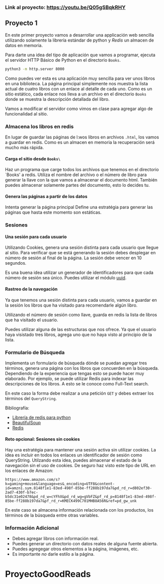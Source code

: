### Link al proyecto: https://youtu.be/Q05gSBqkRHY 

## Proyecto 1 

En este primer proyecto vamos a desarrollar una applicación web sencilla
utilizando solamente la librería estándar de python y *Redis* un almacen de
datos en memoria.

Para darte una idea del tipo de aplicación que vamos a programar, ejecuta el
servidor HTTP Básico de Python en el directorio `Books`.

```bash
python3 -m http.server 8000
```

Como puedes ver esta es una aplicación muy sencilla para ver unos libros en una
biblioteca. La página principal simplemente nos muestra la lista actual de
cuatro libros con un enlace al detalle de cada uno.  Como es un sitio estático,
cada enlace nos lleva a un archivo en el directorio `Books` donde se muestra la
descripción detallada del libro.

Vamos a modificar el servidor como vimos en clase para agregar algo de
funcionalidad al sitio.

### Almacena los libros en redis

En lugar de guardar las páginas de l:wos libros en archivos `.html`, los 
vamos a guardar en redis. Como es un almacen en memoria la recuperación será 
mucho más rápida.

#### Carga el sitio desde  `Books\`

Haz un programa que carge todos los archivos que tenemos en el directorio
`Books\' a redis. Utiliza el nombre del archivo o el número de libro para
generar la llave con la que vamos a almacenar el documento html. También puedes
almacenar solamente partes del documento, esto lo decides tu.


#### Genera las páginas a partir de los datos

Intenta generar la página principal Define una estratégia para generar las
páginas que hasta este momento son estáticas.

### Sesiones

#### Una sesión para cada usuario

Utilizando Cookies, genera una sesión distinta para cada usuario que llegue al
sitio. Para verificar que se está generando la sesión debes desplegar en número
de sesión al final de la página. La sesión debe vencer en 10 segundos.

Es una buena idea utilizar un generador de identificadores para que cada número
de sesión sea único. Puedes utilizar el módulo
[uuid](https://docs.python.org/3/library/uuid.html#uuid.uuid4).


#### Rastreo de la navegación

Ya que tenemos una sesión distinta para cada usuario, vamos a guardar en la
sesión los libros que ha visitado para recomendarle algún libro. 

Utilizando el número de sesión como llave, guarda en redis la lista de libros
que ha visitado el usuario. 

Puedes utilizar alguna de las estructuras que nos ofrece. Ya que el usuario
haya visistado tres libros, agrega uno que no haya visto al principio de la
lista.

### Formulario de Búsqueda

Implementa un formulario de búsqueda dónde se puedan agregar tres términos,
genera una página con los libros que concuerden en la búsqueda. Dependiendo de
la experiencia que tengas esto se puede hacer muy elaborado. Por ejemplo, se
puede utilizar Redis para indexar las descripciones de los libros. A esto se le
conoce como Full-Text search.

En este caso la forma debe realizar a una petición `GET` y debes extraer los
términos del `QueryString`.

Bibliografía:

* [Librería de redis para python](https://redis-py.readthedocs.io/en/stable/)
* [BeautifulSoup](https://www.crummy.com/software/BeautifulSoup/bs4/doc/)
* [Redis](https://redis.com/glossary/full-text-search/)

#### Reto opcional: Sesiones sin cookies

Hay una estratégia para mantener una sesión activa sin utilizar cookies. La
idea es incluir en todos los enlaces un identificador de sesión como
QueryString. Utilzando esta idea, puedes almacenar el estado de la navegación
sin el uso de cookies. De seguro haz visto este tipo de URL en los enlaces de
Amazon:

```text
https://www.amazon.com/s?k=gaming+mouse&language=es&_encoding=UTF8&content-id=amzn1.sym.8148f1e1-83ed-498f-85be-ff288b197da7&pd_rd_r=d802ef30-2ad7-430f-b7ec-b5dc31e02478&pd_rd_w=cYFhX&pd_rd_wg=gVbFZ&pf_rd_p=8148f1e1-83ed-498f-85be-ff288b197da7&pf_rd_r=KMECK499C701MHB8A56R&ref=pd_gw_unk
```

En este caso se almacena información relacionada con los productos, los
términos de la búsqueda entre otras variables.

### Información Adicional

* Debes agregar libros con información real.
* Puedes generar un directorio con datos reales de alguna fuente abierta.
* Puedes agregegar otros elementos a la página, imágenes, etc.
* Es importante *no* darle estilo a la página.

# ProyectoGoodReads
